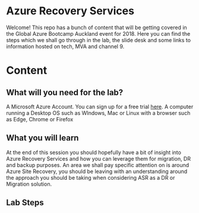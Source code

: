 # Azure Recovery Services

Welcome! This repo has a bunch of content that will be getting covered in the Global Azure Bootcamp Auckland event for 2018. Here you can find the steps which we shall go through in the lab, the slide desk and some links to information hosted on tech, MVA and channel 9.

# Content

## What will you need for the lab?
A Microsoft Azure Account. You can sign up for a free trial [here](https://azure.microsoft.com/en-us/free/).
A computer running a Desktop OS such as WIndows, Mac or Linux with a browser such as Edge, Chrome or Firefox


## What you will learn

At the end of this session you should hopefully have a bit of insight into Azure Recovery Services and how you can leverage them for migration, DR and backup purposes. An area we shall pay specific attention on is around Azure Site Recovery, you should be leaving with an understanding around the approach you should be taking when considering ASR as a DR or Migration solution.

## Lab Steps
